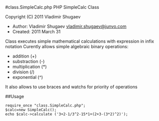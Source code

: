 #class.SimpleCalc.php PHP SimpleCalc Class

Copyright (C) 2011 Vladimir Shugaev

* Author: Vladimir Shugaev <vladimir.shugaev@junvo.com>
* Created: 2011 March 31

Class executes simple mathematical calculations with expression in infix notation
Curently allows simple algebraic binary operations:

* addition (\+)
* substraction (\-)
* multiplication (\*)
* division (\/)
* exponential (\^)

It also allows to use braces and watchs for priority of operations

##Usage

    require_once "class.SimpleCalc.php";
    $calc=new SimpleCalc();
    echo $calc->calculate ('3+2-1/3^2-15*1+(2+3-(3*2)^2)');
	